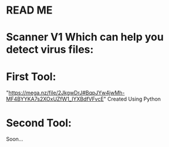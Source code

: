 # READ ME


# Scanner V1 Which can help you detect virus files:

# First Tool:
"https://mega.nz/file/2JkgwDrJ#BqpJYw4jwMh-MF4BYYKA7s2XOxUZfW1_IYXBdfVFvcE"
Created Using Python

# Second Tool:
Soon...

